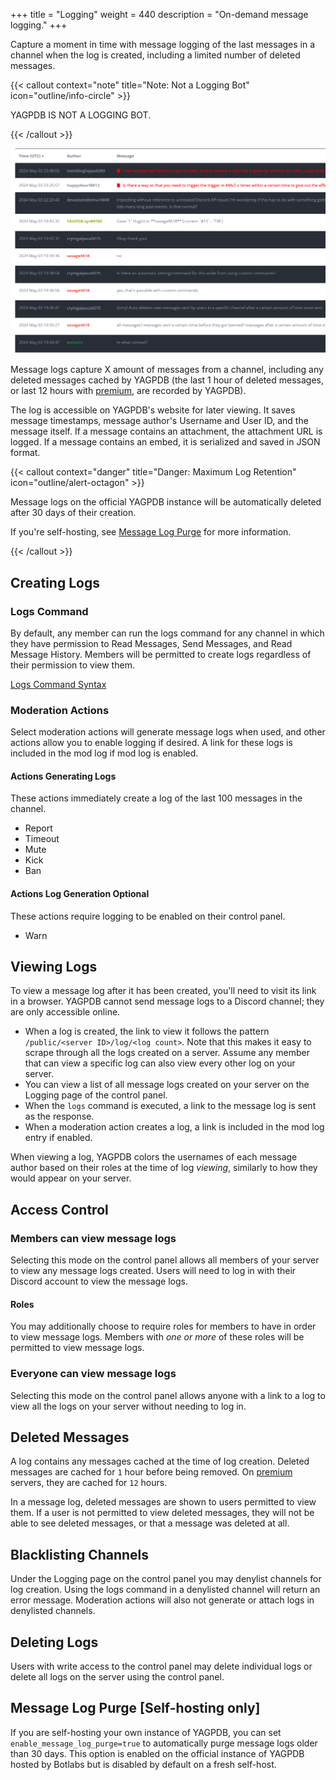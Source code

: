 +++
title = "Logging"
weight = 440
description = "On-demand message logging."
+++

Capture a moment in time with message logging of the last messages in a channel when the log is created, including a
limited number of deleted messages.

<!--more-->

{{< callout context="note" title="Note: Not a Logging Bot" icon="outline/info-circle" >}}

YAGPDB IS NOT A LOGGING BOT.

{{< /callout >}}

![A message log from the YAGPDB support server](message_log_example.png)

Message logs capture X amount of messages from a channel, including any deleted messages cached by YAGPDB (the last
1 hour of deleted messages, or last 12 hours with [premium](/docs/welcome/premium), are recorded by YAGPDB).

The log is accessible on YAGPDB's website for later viewing. It saves message timestamps, message author's Username and
User ID, and the message itself. If a message contains an attachment, the attachment URL is logged. If a message
contains an embed, it is serialized and saved in JSON format.

{{< callout context="danger" title="Danger: Maximum Log Retention" icon="outline/alert-octagon" >}}

Message logs on the official YAGPDB instance will be automatically deleted after 30 days of their creation.

If you're self-hosting, see [Message Log Purge](#message-log-purge-self-hosting-only) for more information.

{{< /callout >}}

## Creating Logs

### Logs Command

By default, any member can run the logs command for any channel in which they have permission to Read Messages, Send
Messages, and Read Message History. Members will be permitted to create logs regardless of their permission to view
them.

[Logs Command Syntax](/docs/core/all-commands#logs)

### Moderation Actions

Select moderation actions will generate message logs when used, and other actions allow you to enable logging if
desired. A link for these logs is included in the mod log if mod log is enabled.

#### Actions Generating Logs

These actions immediately create a log of the last 100 messages in the channel.

- Report
- Timeout
- Mute
- Kick
- Ban

#### Actions Log Generation Optional

These actions require logging to be enabled on their control panel.

- Warn

## Viewing Logs

To view a message log after it has been created, you'll need to visit its link in a browser. YAGPDB cannot send message
logs to a Discord channel; they are only accessible online.

- When a log is created, the link to view it follows the pattern `/public/<server ID>/log/<log count>`. Note that this
  makes it easy to scrape through all the logs created on a server. Assume any member that can view a specific log can
  also view every other log on your server.
- You can view a list of all message logs created on your server on the Logging page of the control panel.
- When the `logs` command is executed, a link to the message log is sent as the response.
- When a moderation action creates a log, a link is included in the mod log entry if enabled.

When viewing a log, YAGPDB colors the usernames of each message author based on their roles at the time of log
_viewing_, similarly to how they would appear on your server.

## Access Control

### Members can view message logs

Selecting this mode on the control panel allows all members of your server to view any message logs created. Users will
need to log in with their Discord account to view the message logs.

#### Roles

You may additionally choose to require roles for members to have in order to view message logs. Members with _one or
more_ of these roles will be permitted to view message logs.

### Everyone can view message logs

Selecting this mode on the control panel allows anyone with a link to a log to view all the logs on your server without
needing to log in.

## Deleted Messages

A log contains any messages cached at the time of log creation. Deleted messages are cached for `1` hour before being
removed. On [premium](/docs/welcome/premium) servers, they are cached for `12` hours.

In a message log, deleted messages are shown to users permitted to view them. If a user is not permitted to view deleted
messages, they will not be able to see deleted messages, or that a message was deleted at all.

## Blacklisting Channels

Under the Logging page on the control panel you may denylist channels for log creation. Using the logs command in a
denylisted channel will return an error message. Moderation actions will also not generate or attach logs in
denylisted channels.

## Deleting Logs

Users with write access to the control panel may delete individual logs or delete all logs on the server using the
control panel.

## Message Log Purge [Self-hosting only]

If you are self-hosting your own instance of YAGPDB, you can set `enable_message_log_purge=true` to automatically purge
message logs older than 30 days. This option is enabled on the official instance of YAGPDB hosted by Botlabs but is
disabled by default on a fresh self-host.
